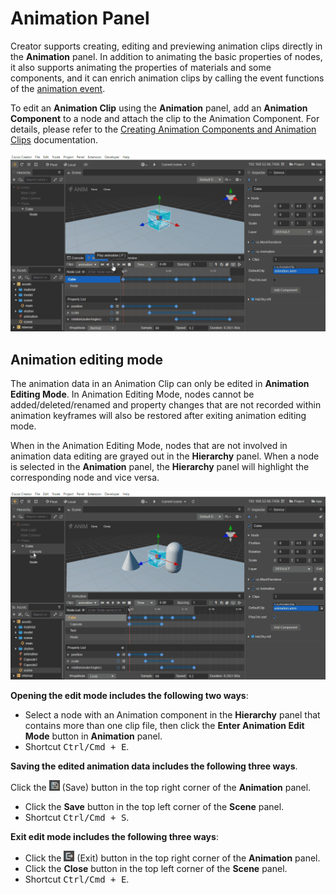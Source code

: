 # Animation Panel

Creator supports creating, editing and previewing animation clips directly in the **Animation** panel. In addition to animating the basic properties of nodes, it also supports animating the properties of materials and some components, and it can enrich animation clips by calling the event functions of the [animation event](animation-event.md).

To edit an **Animation Clip** using the **Animation** panel, add an **Animation Component** to a node and attach the clip to the Animation Component. For details, please refer to the [Creating Animation Components and Animation Clips](animation-create.md) documentation.

![animation play](animation/animation-play.gif)

## Animation editing mode

The animation data in an Animation Clip can only be edited in **Animation Editing Mode**. In Animation Editing Mode, nodes cannot be added/deleted/renamed and property changes that are not recorded within animation keyframes will also be restored after exiting animation editing mode.

When in the Animation Editing Mode, nodes that are not involved in animation data editing are grayed out in the **Hierarchy** panel. When a node is selected in the **Animation** panel, the **Hierarchy** panel will highlight the corresponding node and vice versa.

![select node](./animation/select_node.gif)

**Opening the edit mode includes the following two ways**:
 
- Select a node with an Animation component in the **Hierarchy** panel that contains more than one clip file, then click the **Enter Animation Edit Mode** button in **Animation** panel.
- Shortcut <kbd>Ctrl/Cmd + E</kbd>.

**Saving the edited animation data includes the following three ways**.

Click the ![save](./animation/save.png) (Save) button in the top right corner of the **Animation** panel.
- Click the **Save** button in the top left corner of the **Scene** panel.
- Shortcut <kbd>Ctrl/Cmd + S</kbd>.

**Exit edit mode includes the following three ways**:

- Click the ![exit](./animation/exit.png) (Exit) button in the top right corner of the **Animation** panel.
- Click the **Close** button in the top left corner of the **Scene** panel.
- Shortcut <kbd>Ctrl/Cmd + E</kbd>.
